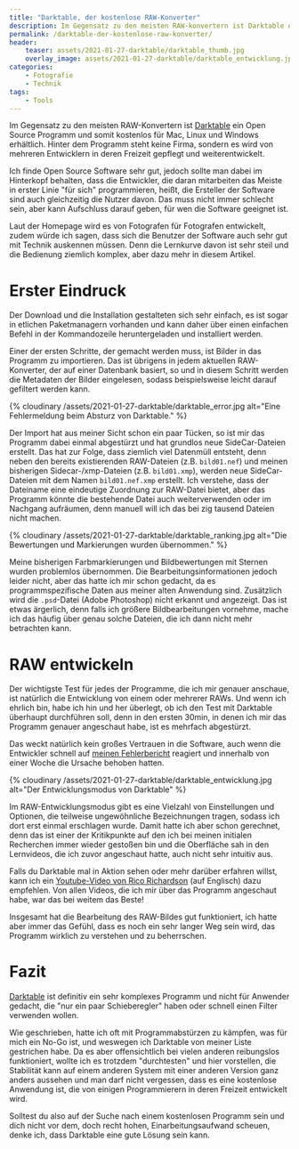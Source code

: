 ```yaml
---
title: "Darktable, der kostenlose RAW-Konverter"
description: Im Gegensatz zu den meisten RAW-konvertern ist Darktable ein Open Source Programm und somit kostenlos erhältlich, in diesem Post nehme ich es unter die Lupe und schildere meine Erfahrungen damit.
permalink: /darktable-der-kostenlose-raw-konverter/
header:
    teaser: assets/2021-01-27-darktable/darktable_thumb.jpg
    overlay_image: assets/2021-01-27-darktable/darktable_entwicklung.jpg
categories:
    - Fotografie
    - Technik 
tags:
    - Tools
---
```


Im Gegensatz zu den meisten RAW-Konvertern ist [Darktable][1] ein Open Source Programm und somit kostenlos für Mac, Linux und Windows erhältlich. 
Hinter dem Programm steht keine Firma, sondern es wird von mehreren Entwicklern in deren Freizeit gepflegt und weiterentwickelt.

Ich finde Open Source Software sehr gut, jedoch sollte man dabei im Hinterkopf behalten, dass die Entwickler, 
die daran mitarbeiten das Meiste in erster Linie "für sich" programmieren, heißt, die Ersteller der Software sind auch gleichzeitig die Nutzer davon. 
Das muss nicht immer schlecht sein, aber kann Aufschluss darauf geben, für wen die Software geeignet ist.

Laut der Homepage wird es von Fotografen für Fotografen entwickelt, zudem würde ich sagen, dass sich die Benutzer der Software auch sehr gut mit Technik auskennen müssen. 
Denn die Lernkurve davon ist sehr steil und die Bedienung ziemlich komplex, aber dazu mehr in diesem Artikel.

# Erster Eindruck

Der Download und die Installation gestalteten sich sehr einfach, es ist sogar in etlichen Paketmanagern vorhanden 
und kann daher über einen einfachen Befehl in der Kommandozeile heruntergeladen und installiert werden.

Einer der ersten Schritte, der gemacht werden muss, ist Bilder in das Programm zu importieren. 
Das ist übrigens in jedem aktuellen RAW-Konverter, der auf einer Datenbank basiert, 
so und in diesem Schritt werden die Metadaten der Bilder eingelesen, sodass beispielsweise leicht darauf gefiltert werden kann.

{% cloudinary /assets/2021-01-27-darktable/darktable_error.jpg alt="Eine Fehlermeldung beim Absturz von Darktable." %}

Der Import hat aus meiner Sicht schon ein paar Tücken, so ist mir das Programm dabei einmal abgestürzt und hat grundlos neue SideCar-Dateien erstellt. 
Das hat zur Folge, dass ziemlich viel Datenmüll entsteht, denn neben den bereits existierenden RAW-Dateien (z.B. `bild01.nef`) und meinen bisherigen Sidecar-/xmp-Dateien (z.B. `bild01.xmp`), 
werden neue SideCar-Dateien mit dem Namen `bild01.nef.xmp` erstellt. 
Ich verstehe, dass der Dateiname eine eindeutige Zuordnung zur RAW-Datei bietet, aber das Programm könnte die bestehende Datei auch weiterverwenden oder im Nachgang aufräumen, 
denn manuell will ich das bei zig tausend Dateien nicht machen.

{% cloudinary /assets/2021-01-27-darktable/darktable_ranking.jpg alt="Die Bewertungen und Markierungen wurden übernommen." %}

Meine bisherigen Farbmarkierungen und Bildbewertungen mit Sternen wurden problemlos übernommen. 
Die Bearbeitungsinformationen jedoch leider nicht, aber das hatte ich mir schon gedacht, da es programmspezifische Daten aus meiner alten Anwendung sind. 
Zusätzlich wird die `.psd`-Datei (Adobe Photoshop) nicht erkannt und angezeigt. Das ist etwas ärgerlich, denn falls ich größere Bildbearbeitungen vornehme, 
mache ich das häufig über genau solche Dateien, die ich dann nicht mehr betrachten kann.

# RAW entwickeln

Der wichtigste Test für jedes der Programme, die ich mir genauer anschaue, ist natürlich die Entwicklung von einem oder mehrerer RAWs. 
Und wenn ich ehrlich bin, habe ich hin und her überlegt, ob ich den Test mit Darktable überhaupt durchführen soll, denn in den ersten 30min, 
in denen ich mir das Programm genauer angeschaut habe, ist es mehrfach abgestürzt.

Das weckt natürlich kein großes Vertrauen in die Software, auch wenn die Entwickler schnell auf [meinen Fehlerbericht](https://github.com/darktable-org/darktable/issues/7627) reagiert 
und innerhalb von einer Woche die Ursache behoben hatten.

{% cloudinary /assets/2021-01-27-darktable/darktable_entwicklung.jpg alt="Der Entwicklungsmodus von Darktable" %}

Im RAW-Entwicklungsmodus gibt es eine Vielzahl von Einstellungen und Optionen, die teilweise ungewöhnliche Bezeichnungen tragen, 
sodass ich dort erst einmal erschlagen wurde. Damit hatte ich aber schon gerechnet, denn das ist einer der Kritikpunkte auf den ich bei meinen initialen Recherchen immer wieder gestoßen bin 
und die Oberfläche sah in den Lernvideos, die ich zuvor angeschaut hatte, auch nicht sehr intuitiv aus.

Falls du Darktable mal in Aktion sehen oder mehr darüber erfahren willst, kann ich ein [Youtube-Video von Rico Richardson](https://www.youtube.com/watch?v=xi4x2qQkG8c) (auf Englisch) dazu empfehlen. 
Von allen Videos, die ich mir über das Programm angeschaut habe, war das bei weitem das Beste!

Insgesamt hat die Bearbeitung des RAW-Bildes gut funktioniert, ich hatte aber immer das Gefühl, dass es noch ein sehr langer Weg sein wird, das Programm wirklich zu verstehen und zu beherrschen.

# Fazit

[Darktable][1] ist definitiv ein sehr komplexes Programm und nicht für Anwender gedacht, die "nur ein paar Schieberegler" haben oder schnell einen Filter verwenden wollen.

Wie geschrieben, hatte ich oft mit Programmabstürzen zu kämpfen, was für mich ein No-Go ist, und weswegen ich Darktable von meiner Liste gestrichen habe. 
Da es aber offensichtlich bei vielen anderen reibungslos funktioniert, wollte ich es trotzdem "durchtesten" und hier vorstellen, 
die Stabilität kann auf einem anderen System mit einer anderen Version ganz anders aussehen und man darf nicht vergessen, 
dass es eine kostenlose Anwendung ist, die von einigen Programmierern in deren Freizeit entwickelt wird.

Solltest du also auf der Suche nach einem kostenlosen Programm sein und dich nicht vor dem, doch recht hohen, Einarbeitungsaufwand scheuen, denke ich, dass Darktable eine gute Lösung sein kann.


[1]: https://www.darktable.org/
